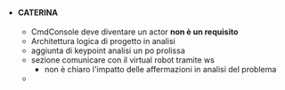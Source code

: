 - #### CATERINA
	- CmdConsole deve diventare un actor  **non è un requisito**
	- Architettura logica di progetto in analisi
	- aggiunta di keypoint analisi un po prolissa
	- sezione comunicare con il virtual robot tramite ws
		- non è chiaro l'impatto delle affermazioni in analisi del problema
	-